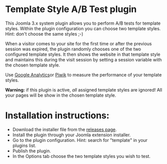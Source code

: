 Template Style A/B Test plugin
==============================

This Joomla 3.x system plugin allows you to perform A/B tests for template styles.
Within the plugin configuration you can choose two template styles. Hint: don't choose the same styles ;-)

When a visitor comes to your site for the first time or after the previous session was expired, the plugin randomly chooses one of the two configured template styles.
It then shows the website in that template style and maintains this during the visit session by setting a session variable with the chosen template style.

Use [Google Analytics](https://analytics.google.com)or [Piwik](https://piwik.org) to measure the performance of your template styles.

**Warning:** if this plugin is active, *all* assigned template styles are ignored! All your pages will be show in the chosen template style.

# Installation instructions:
* Download the installer file from the [releases page](https://github.com/renekreijveld/TemplateABTest/releases).
* Install the plugin through your Joomla extension installer.
* Go to the plugin configuration. Hint: search for "template" in your plugins list.
* Publish the plugin.
* In the Options tab choose the two template styles you wish to test.
